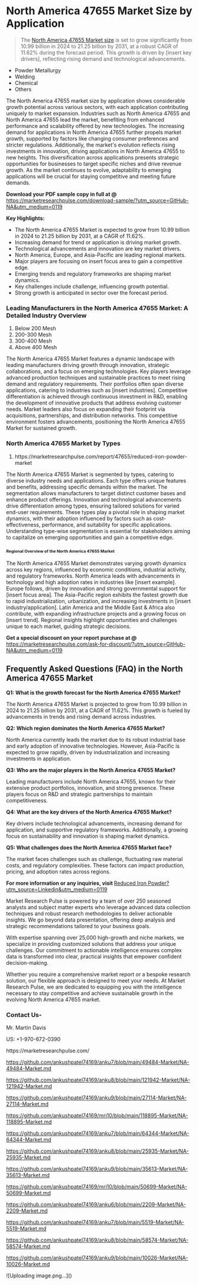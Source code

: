 <h1>North America 47655 Market&nbsp;Size by Application</h1><blockquote><p>The <a href="https://marketresearchpulse.com/download-sample/?utm_source=GitHub-NA&amp;utm_medium=0119">North America 47655 Market size</a> is set to grow significantly from 10.99 billion in 2024 to 21.25 billion by 2031, at a robust CAGR of 11.62% during the forecast period. This growth is driven by [insert key drivers], reflecting rising demand and technological advancements.</p></blockquote><ul><li>Powder Metallurgy<li> Welding<li> Chemical<li> Others</li></ul><p>The North America 47655 market size by application shows considerable growth potential across various sectors, with each application contributing uniquely to market expansion. Industries such as North America 47655 and North America 47655 lead the market, benefiting from enhanced performance and scalability offered by new technologies. The increasing demand for applications in North America 47655 further propels market growth, supported by factors like changing consumer preferences and stricter regulations. Additionally, the market's evolution reflects rising investments in innovation, driving applications in North America 47655 to new heights. This diversification across applications presents strategic opportunities for businesses to target specific niches and drive revenue growth. As the market continues to evolve, adaptability to emerging applications will be crucial for staying competitive and meeting future demands.</p><p><strong>Download your PDF sample copy in full at @ </strong><a href="https://marketresearchpulse.com/download-sample/?utm_source=GitHub-NA&amp;utm_medium=0119">https://marketresearchpulse.com/download-sample/?utm_source=GitHub-NA&amp;utm_medium=0119</a></p><p><strong>Key Highlights: </strong></p><ul><li>The North America 47655 Market is expected to grow from 10.99 billion in 2024 to 21.25 billion by 2031, at a CAGR of 11.62%.</li><li>Increasing demand for trend or application is driving market growth.</li><li>Technological advancements and innovation are key market drivers.</li><li>North America, Europe, and Asia-Pacific are leading regional markets.</li><li>Major players are focusing on insert focus area to gain a competitive edge.</li><li>Emerging trends and regulatory frameworks are shaping market dynamics.</li><li>Key challenges include challenge, influencing growth potential.</li><li>Strong growth is anticipated in sector over the forecast period.</li></ul><h3>Leading Manufacturers in the North America 47655 Market: A Detailed Industry Overview</h3><ol><li>Below 200 Mesh<li> 200-300 Mesh<li> 300-400 Mesh<li> Above 400 Mesh</li></ol><div class="flex max-w-full flex-col flex-grow"><div class="min-h-8 text-message flex w-full flex-col items-end gap-2 whitespace-normal break-words [.text-message+&amp;]:mt-5" dir="auto" data-message-author-role="assistant" data-message-id="fd8432e4-4910-450d-b182-61b7bfb0a01f" data-message-model-slug="gpt-4o"><div class="flex w-full flex-col gap-1 empty:hidden first:pt-[3px]"><div class="markdown prose w-full break-words dark:prose-invert light"><p>The North America 47655 Market features a dynamic landscape with leading manufacturers driving growth through innovation, strategic collaborations, and a focus on emerging technologies. Key players leverage advanced production techniques and sustainable practices to meet rising demand and regulatory requirements. Their portfolios often span diverse applications, catering to industries such as [insert industries]. Competitive differentiation is achieved through continuous investment in R&amp;D, enabling the development of innovative products that address evolving customer needs. Market leaders also focus on expanding their footprint via acquisitions, partnerships, and distribution networks. This competitive environment fosters advancements, positioning the North America 47655 Market for sustained growth.</p></div></div></div></div><h3>North America 47655 Market by Types</h3><ol><li>https://marketresearchpulse.com/report/47655/reduced-iron-powder-market</li></ol><div class="flex max-w-full flex-col flex-grow"><div class="min-h-8 text-message flex w-full flex-col items-end gap-2 whitespace-normal break-words [.text-message+&amp;]:mt-5" dir="auto" data-message-author-role="assistant" data-message-id="084470be-0bb7-4664-bddf-5156b4f41249" data-message-model-slug="gpt-4o-mini"><div class="flex w-full flex-col gap-1 empty:hidden first:pt-[3px]"><div class="markdown prose w-full break-words dark:prose-invert light"><p>The North America 47655 Market is segmented by types, catering to diverse industry needs and applications. Each type offers unique features and benefits, addressing specific demands within the market. The segmentation allows manufacturers to target distinct customer bases and enhance product offerings. Innovation and technological advancements drive differentiation among types, ensuring tailored solutions for varied end-user requirements. These types play a pivotal role in shaping market dynamics, with their adoption influenced by factors such as cost-effectiveness, performance, and suitability for specific applications. Understanding type-wise segmentation is essential for stakeholders aiming to capitalize on emerging opportunities and gain a competitive edge.</p></div></div></div></div><h3><span style="font-size: 11px;">Regional Overview of the North America 47655 Market</span></h3><div class="flex max-w-full flex-col flex-grow"><div class="min-h-8 text-message flex w-full flex-col items-end gap-2 whitespace-normal break-words [.text-message+&amp;]:mt-5" dir="auto" data-message-author-role="assistant" data-message-id="e9038762-ce64-4e30-91c9-9bd413514231" data-message-model-slug="gpt-4o-mini"><div class="flex w-full flex-col gap-1 empty:hidden first:pt-[3px]"><div class="markdown prose w-full break-words dark:prose-invert light"><p>The North America 47655 Market demonstrates varying growth dynamics across key regions, influenced by economic conditions, industrial activity, and regulatory frameworks. North America leads with advancements in technology and high adoption rates in industries like [insert example]. Europe follows, driven by innovation and strong governmental support for [insert focus area]. The Asia-Pacific region exhibits the fastest growth due to rapid industrialization, urbanization, and increasing investments in [insert industry/application]. Latin America and the Middle East &amp; Africa also contribute, with expanding infrastructure projects and a growing focus on [insert trend]. Regional insights highlight opportunities and challenges unique to each market, guiding strategic decisions.</p></div></div></div></div><p><strong>Get a special discount on your report purchase at @ </strong><a href="https://marketresearchpulse.com/ask-for-discount/?utm_source=GitHub-NA&amp;utm_medium=0119">https://marketresearchpulse.com/ask-for-discount/?utm_source=GitHub-NA&amp;utm_medium=0119</a></p><h2>Frequently Asked Questions (FAQ) in the North America 47655 Market</h2><p><strong>Q1: What is the growth forecast for the North America 47655 Market?</strong></p><p>The North America 47655 Market is projected to grow from 10.99 billion in 2024 to 21.25 billion by 2031, at a CAGR of 11.62%. This growth is fueled by advancements in trends and rising demand across industries.</p><p><strong>Q2: Which region dominates the North America 47655 Market?</strong></p><p>North America currently leads the market due to its robust industrial base and early adoption of innovative technologies. However, Asia-Pacific is expected to grow rapidly, driven by industrialization and increasing investments in application.</p><p><strong>Q3: Who are the major players in the North America 47655 Market?</strong></p><p>Leading manufacturers include North America 47655, known for their extensive product portfolios, innovation, and strong presence. These players focus on R&amp;D and strategic partnerships to maintain competitiveness.</p><p><strong>Q4: What are the key drivers of the North America 47655 Market?</strong></p><p>Key drivers include technological advancements, increasing demand for application, and supportive regulatory frameworks. Additionally, a growing focus on sustainability and innovation is shaping market dynamics.</p><p><strong>Q5: What challenges does the North America 47655 Market face?</strong></p><p>The market faces challenges such as challenge, fluctuating raw material costs, and regulatory complexities. These factors can impact production, pricing, and adoption rates across regions.</p><p><strong>For more information or any inquiries, visit&nbsp;</strong><a href="Reduced Iron Powder?utm_source=Linkedin&utm_medium=0119">Reduced Iron Powder?utm_source=Linkedin&utm_medium=0119</a></p><p>Market Research Pulse is powered by a team of over 250 seasoned analysts and subject matter experts who leverage advanced data collection techniques and robust research methodologies to deliver actionable insights. We go beyond data presentation, offering deep analysis and strategic recommendations tailored to your business goals.</p><p>With expertise spanning over 25,000 high-growth and niche markets, we specialize in providing customized solutions that address your unique challenges. Our commitment to actionable intelligence ensures complex data is transformed into clear, practical insights that empower confident decision-making.</p><p>Whether you require a comprehensive market report or a bespoke research solution, our flexible approach is designed to meet your needs. At Market Research Pulse, we are dedicated to equipping you with the intelligence necessary to stay competitive and achieve sustainable growth in the evolving North America 47655 market.</p><h3><strong>Contact Us-</strong></h3><p>Mr. Martin Davis</p><p>US: +1-970-672-0390</p><p>https://marketresearchpulse.com/</p><p><a href="https://github.com/ankushpatel74169/anku7/blob/main/49484-Market/NA-49484-Market.md">https://github.com/ankushpatel74169/anku7/blob/main/49484-Market/NA-49484-Market.md</a></p><p><a href="https://github.com/ankushpatel74169/anku8/blob/main/121942-Market/NA-121942-Market.md">https://github.com/ankushpatel74169/anku8/blob/main/121942-Market/NA-121942-Market.md</a></p><p><a href="https://github.com/ankushpatel74169/anku9/blob/main/27114-Market/NA-27114-Market.md">https://github.com/ankushpatel74169/anku9/blob/main/27114-Market/NA-27114-Market.md</a></p><p><a href="https://github.com/ankushpatel74169/mri10/blob/main/118895-Market/NA-118895-Market.md">https://github.com/ankushpatel74169/mri10/blob/main/118895-Market/NA-118895-Market.md</a></p><p><a href="https://github.com/ankushpatel74169/anku7/blob/main/64344-Market/NA-64344-Market.md">https://github.com/ankushpatel74169/anku7/blob/main/64344-Market/NA-64344-Market.md</a></p><p><a href="https://github.com/ankushpatel74169/anku8/blob/main/25935-Market/NA-25935-Market.md">https://github.com/ankushpatel74169/anku8/blob/main/25935-Market/NA-25935-Market.md</a></p><p><a href="https://github.com/ankushpatel74169/anku9/blob/main/35613-Market/NA-35613-Market.md">https://github.com/ankushpatel74169/anku9/blob/main/35613-Market/NA-35613-Market.md</a></p><p><a href="https://github.com/ankushpatel74169/mri10/blob/main/50699-Market/NA-50699-Market.md">https://github.com/ankushpatel74169/mri10/blob/main/50699-Market/NA-50699-Market.md</a></p><p><a href="https://github.com/ankushpatel74169/anku6/blob/main/2209-Market/NA-2209-Market.md">https://github.com/ankushpatel74169/anku6/blob/main/2209-Market/NA-2209-Market.md</a></p><p><a href="https://github.com/ankushpatel74169/anku7/blob/main/5519-Market/NA-5519-Market.md">https://github.com/ankushpatel74169/anku7/blob/main/5519-Market/NA-5519-Market.md</a></p><p><a href="https://github.com/ankushpatel74169/anku8/blob/main/58574-Market/NA-58574-Market.md">https://github.com/ankushpatel74169/anku8/blob/main/58574-Market/NA-58574-Market.md</a></p><p><a href="https://github.com/ankushpatel74169/anku9/blob/main/10026-Market/NA-10026-Market.md">https://github.com/ankushpatel74169/anku9/blob/main/10026-Market/NA-10026-Market.md</a></p>
![Uploading image.png…]()
